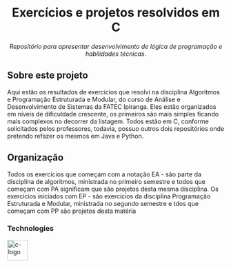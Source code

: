<h1 align="center">Exercícios e projetos resolvidos em C</h1>


<p align="center"><i>Repositório para apresentar desenvolvimento de lógica de programação e habilidades técnicas.</i></p>

##  Sobre este projeto

Aqui estão os resultados de exercícios que resolvi na disciplina Algoritmos e Programação Estruturada e Modular, do curso de Análise e Desenvolvimento de Sistemas da FATEC Ipiranga. Eles estão organizados em níveis de dificuldade crescente, os primeiros são mais simples ficando mais complexos no decorrer da listagem. Todos estão em C, conforme solicitados pelos professores, todavia, possuo outros dois repositórios onde pretendo refazer os mesmos em Java e Python.

##   Organização

Todos os exercícios que começam com a notação EA - são parte da disciplina de algoritmos, ministrada no primeiro semestre e todos que começam com PA significam que são projetos desta mesma disciplina. 
Os exercícios iniciados com EP - são exercícios da disciplina Programação Estruturada e Modular, ministrada no segundo semestre e tdos que começam com PP são projetos desta matéria

### Technologies
<p display="inline-block">
  <img width="48" src="[https://www.freeiconspng.com/uploads/c-logo-icon-18.png](https://img2.gratispng.com/20171217/033/letter-c-png-5a36954d474e54.1991877715135266052921.jpg)" alt="c-logo"/>
  

